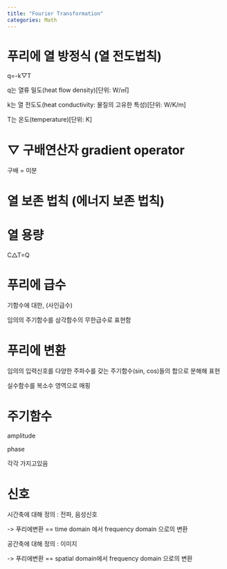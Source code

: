 ```yaml
---
title: "Fourier Transformation"
categories: Math
---
```

# 푸리에 열 방정식 (열 전도법칙)
q=-k▽T

q는 열류 밀도(heat flow density)[단위: W/㎡]

k는 열 전도도(heat conductivity: 물질의 고유한 특성)[단위: W/K/m]

T는 온도(temperature)[단위: K]

# ▽ 구배연산자 gradient operator
구배 = 미분

# 열 보존 법칙 (에너지 보존 법칙)

# 열 용량
C△T=Q

# 푸리에 급수
기함수에 대한, (사인급수)

임의의 주기함수를 삼각함수의 무한급수로 표현함


# 푸리에 변환
임의의 입력신호를 다양한 주파수를 갖는 주기함수(sin, cos)들의 합으로 분해해 표현

실수함수를 복소수 영역으로 매핑

# 주기함수
amplitude

phase

각각 가지고있음

# 신호
시간축에 대해 정의 : 전파, 음성신호 

-> 푸리에변환 == time domain 에서 frequency domain 으로의 변환

공간축에 대해 정의 : 이미지 

-> 푸리에변환 == spatial domain에서 frequency domain 으로의 변환



